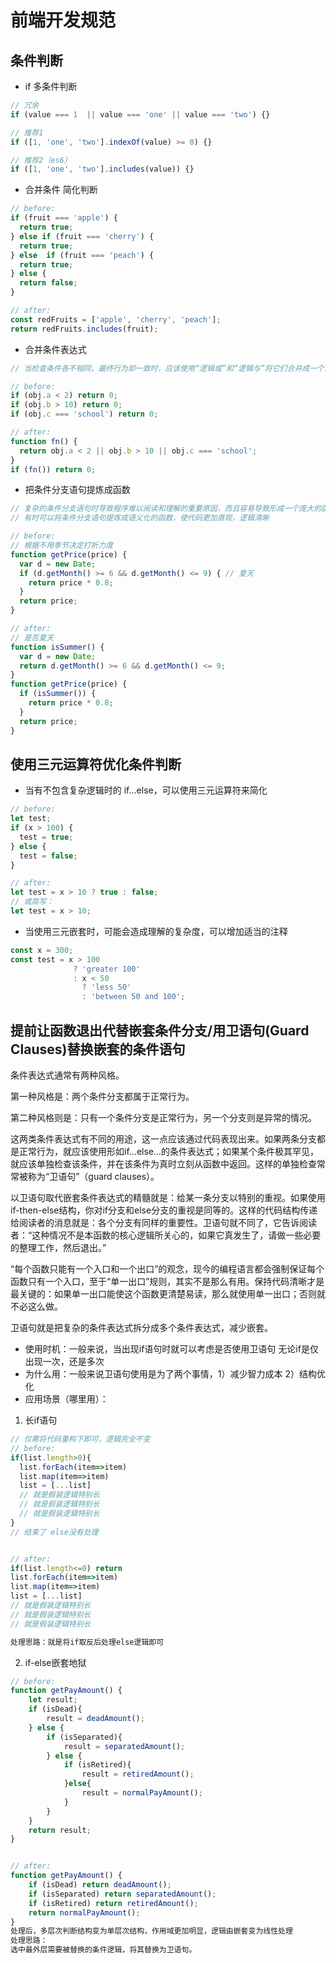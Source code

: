 # 前端开发规范

## 条件判断
- if 多条件判断
```js
// 冗余
if (value === 1  || value === 'one' || value === 'two') {}

// 推荐1
if ([1, 'one', 'two'].indexOf(value) >= 0) {}

// 推荐2（es6）
if ([1, 'one', 'two'].includes(value)) {}
```

- 合并条件 简化判断
```js
// before:
if (fruit === 'apple') {
  return true;
} else if (fruit === 'cherry') {
  return true;
} else  if (fruit === 'peach') {
  return true;
} else {
  return false;
}

// after:
const redFruits = ['apple', 'cherry', 'peach'];
return redFruits.includes(fruit);
```

- 合并条件表达式
```js
// 当检查条件各不相同，最终行为却一致时，应该使用“逻辑或”和“逻辑与”将它们合并成一个条件表达式。从而使条件检查用意更清晰

// before:
if (obj.a < 2) return 0;
if (obj.b > 10) return 0;
if (obj.c === 'school') return 0;

// after:
function fn() {
  return obj.a < 2 || obj.b > 10 || obj.c === 'school';
}
if (fn()) return 0;
```

- 把条件分支语句提炼成函数
```js
// 复杂的条件分支语句时导致程序难以阅读和理解的重要原因，而且容易导致形成一个庞大的函数
// 有时可以将条件分支语句提炼成语义化的函数，使代码更加直观，逻辑清晰

// before:
// 根据不用季节决定打折力度
function getPrice(price) {
  var d = new Date;
  if (d.getMonth() >= 6 && d.getMonth() <= 9) { // 夏天
    return price * 0.8;
  }
  return price;
}

// after:
// 是否夏天
function isSummer() {
  var d = new Date;
  return d.getMonth() >= 6 && d.getMonth() <= 9;
}
function getPrice(price) {
  if (isSummer()) {
    return price * 0.8;
  }
  return price;
}
```

## 使用三元运算符优化条件判断
- 当有不包含复杂逻辑时的 if...else，可以使用三元运算符来简化
```js
// before:
let test;
if (x > 100) {
  test = true;
} else {
  test = false;
}

// after:
let test = x > 10 ? true : false;
// 或简写：
let test = x > 10;
```

- 当使用三元嵌套时，可能会造成理解的复杂度，可以增加适当的注释
```js
const x = 300;
const test = x > 100
              ? 'greater 100'
              : x < 50
                ? 'less 50'
                : 'between 50 and 100';
```

## 提前让函数退出代替嵌套条件分支/用卫语句(Guard Clauses)替换嵌套的条件语句
条件表达式通常有两种风格。

第一种风格是：两个条件分支都属于正常行为。

第二种风格则是：只有一个条件分支是正常行为，另一个分支则是异常的情况。

这两类条件表达式有不同的用途，这一点应该通过代码表现出来。如果两条分支都是正常行为，就应该使用形如if...else...的条件表达式；如果某个条件极其罕见，就应该单独检查该条件，并在该条件为真时立刻从函数中返回。这样的单独检查常常被称为“卫语句”（guard clauses）。

以卫语句取代嵌套条件表达式的精髓就是：给某一条分支以特别的重视。如果使用if-then-else结构，你对if分支和else分支的重视是同等的。这样的代码结构传递给阅读者的消息就是：各个分支有同样的重要性。卫语句就不同了，它告诉阅读者：“这种情况不是本函数的核心逻辑所关心的，如果它真发生了，请做一些必要的整理工作，然后退出。”

“每个函数只能有一个入口和一个出口”的观念，现今的编程语言都会强制保证每个函数只有一个入口，至于“单一出口”规则，其实不是那么有用。保持代码清晰才是最关键的：如果单一出口能使这个函数更清楚易读，那么就使用单一出口；否则就不必这么做。

卫语句就是把复杂的条件表达式拆分成多个条件表达式，减少嵌套。

- 使用时机：一般来说，当出现if语句时就可以考虑是否使用卫语句 无论if是仅出现一次，还是多次
- 为什么用：一般来说卫语句使用是为了两个事情，1）减少智力成本 2）结构优化
- 应用场景（哪里用）：
1. 长if语句
```js
// 仅需将代码重构下即可，逻辑完全不变
// before:
if(list.length>0){
  list.forEach(item=>item)
  list.map(item=>item)
  list = [...list]
  // 就是假装逻辑特别长
  // 就是假装逻辑特别长
  // 就是假装逻辑特别长
}
// 结束了 else没有处理


// after:
if(list.length<=0) return
list.forEach(item=>item)
list.map(item=>item)
list = [...list]
// 就是假装逻辑特别长
// 就是假装逻辑特别长
// 就是假装逻辑特别长

处理思路：就是将if取反后处理else逻辑即可
```
2. if-else嵌套地狱
```js
// before:
function getPayAmount() {
    let result;
    if (isDead){
        result = deadAmount();
    } else {
        if (isSeparated){
            result = separatedAmount();
        } else {
            if (isRetired){
                result = retiredAmount();
            }else{
                result = normalPayAmount();
            }
        }
    }
    return result;
}


// after:
function getPayAmount() {
    if (isDead) return deadAmount();
    if (isSeparated) return separatedAmount();
    if (isRetired) return retiredAmount();
    return normalPayAmount();
}
处理后，多层次判断结构变为单层次结构，作用域更加明显，逻辑由嵌套变为线性处理
处理思路：
选中最外层需要被替换的条件逻辑，将其替换为卫语句。
```